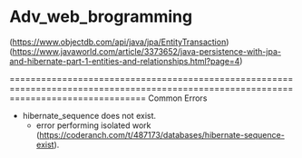 # Adv_web_brogramming
(https://www.objectdb.com/api/java/jpa/EntityTransaction)
(https://www.javaworld.com/article/3373652/java-persistence-with-jpa-and-hibernate-part-1-entities-and-relationships.html?page=4)

======================================================================================================================================
Common Errors
 * hibernate_sequence  does not exist. 
    * error performing isolated work (https://coderanch.com/t/487173/databases/hibernate-sequence-exist).
